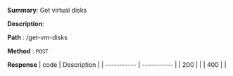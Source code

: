 **Summary**: Get virtual disks

**Description**:

**Path** : /get-vm-disks

**Method** : `POST`

**Response**
| code      | Description |
| ----------- | ----------- |
|  200   |       |
|  400   |       |

